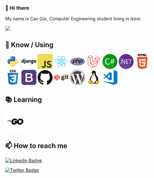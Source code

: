 ### 👋 Hi there
My name is Can Gür, Computer Engineering student living in Izmir.
<p float="center">
  <img  src="https://github-readme-stats.vercel.app/api?username=cvngur&show_icons=true&count_private=true&hide=contribs,issue" />
</p>

## 🧠 Know / Using
<img src="https://raw.githubusercontent.com/github/explore/master/topics/python/python.png" height=48/> <img src="https://raw.githubusercontent.com/github/explore/master/topics/django/django.png" height=48/> <img src="https://raw.githubusercontent.com/github/explore/master/topics/javascript/javascript.png" height=48/> <img src="https://raw.githubusercontent.com/github/explore/master/topics/react/react.png" height=48/> <img src="https://raw.githubusercontent.com/github/explore/master/topics/php/php.png" height=48/> <img src="https://raw.githubusercontent.com/github/explore/master/topics/laravel/laravel.png" height=48/> <img src="https://raw.githubusercontent.com/github/explore/master/topics/csharp/csharp.png" height=48/> <img src="https://raw.githubusercontent.com/github/explore/master/topics/dotnet/dotnet.png" height=48/> <img src="https://raw.githubusercontent.com/github/explore/master/topics/html/html.png" height=48/> <img src="https://raw.githubusercontent.com/github/explore/master/topics/css/css.png" height=48/> <img src="https://raw.githubusercontent.com/github/explore/master/topics/bootstrap/bootstrap.png" height=48/> <img src="https://raw.githubusercontent.com/github/explore/master/topics/github/github.png" height=48/> <img src="https://raw.githubusercontent.com/github/explore/master/topics/git/git.png" height=48/> <img src="https://raw.githubusercontent.com/github/explore/master/topics/wordpress/wordpress.png" height=48/> <img src="https://raw.githubusercontent.com/github/explore/master/topics/linux/linux.png" height=48/> <img src="https://raw.githubusercontent.com/github/explore/master/topics/visual-studio-code/visual-studio-code.png" height=48/>
## 📚 Learning
<img src="https://raw.githubusercontent.com/github/explore/master/topics/go/go.png" height=64/>

## 📫 How to reach me

[![Linkedin Badge](https://img.shields.io/badge/cangur-follow%20on%20linkedin-blue?style=for-the-badge&logo=linkedin)](https://www.linkedin.com/in/cangur/)

[![Twitter Badge](https://img.shields.io/badge/CodeEmAll-follow%20on%20twitter-blue?style=for-the-badge&logo=twitter)](https://twitter.com/CodeEmAll/)

<!--
**cvngur/cvngur** is a ✨ _special_ ✨ repository because its `README.md` (this file) appears on your GitHub profile.

Here are some ideas to get you started:

- 🔭 I’m currently working on ...
- 🌱 I’m currently learning ...
- 👯 I’m looking to collaborate on ...
- 🤔 I’m looking for help with ...
- 💬 Ask me about ...
- 📫 How to reach me: ...
- 😄 Pronouns: ...
- ⚡ Fun fact: ...
-->
